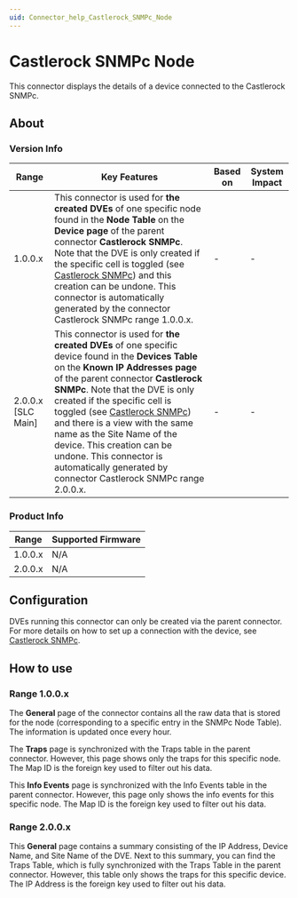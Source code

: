 ```yaml
---
uid: Connector_help_Castlerock_SNMPc_Node
---
```


# Castlerock SNMPc Node

This connector displays the details of a device connected to the Castlerock SNMPc.

## About

### Version Info

| Range            | Key Features | Based on | System Impact |
|----------------------|------------------|--------------|-------------------|
| 1.0.0.x | This connector is used for **the created DVEs** of one specific node found in the **Node Table** on the **Device page** of the parent connector **Castlerock SNMPc**. Note that the DVE is only created if the specific cell is toggled (see [Castlerock SNMPc](xref:Connector_help_Castlerock_SNMPc)) and this creation can be undone. This connector is automatically generated by the connector Castlerock SNMPc range 1.0.0.x. | - | - |
| 2.0.0.x [SLC Main] | This connector is used for **the created DVEs** of one specific device found in the **Devices Table** on the **Known IP Addresses page** of the parent connector **Castlerock SNMPc**. Note that the DVE is only created if the specific cell is toggled (see [Castlerock SNMPc](xref:Connector_help_Castlerock_SNMPc)) and there is a view with the same name as the Site Name of the device. This creation can be undone. This connector is automatically generated by connector Castlerock SNMPc range 2.0.0.x. | - | - |

### Product Info

| Range     | Supported Firmware     |
|-----------|------------------------|
| 1.0.0.x   | N/A                    |
| 2.0.0.x   | N/A                    |

## Configuration

DVEs running this connector can only be created via the parent connector. For more details on how to set up a connection with the device, see [Castlerock SNMPc](xref:Connector_help_Castlerock_SNMPc).

## How to use

### Range 1.0.0.x

The **General** page of the connector contains all the raw data that is stored for the node (corresponding to a specific entry in the SNMPc Node Table). The information is updated once every hour.

The **Traps** page is synchronized with the Traps table in the parent connector. However, this page shows only the traps for this specific node. The Map ID is the foreign key used to filter out his data.

This **Info Events** page is synchronized with the Info Events table in the parent connector. However, this page only shows the info events for this specific node. The Map ID is the foreign key used to filter out his data.

### Range 2.0.0.x

This **General** page contains a summary consisting of the IP Address, Device Name, and Site Name of the DVE. Next to this summary, you can find the Traps Table, which is fully synchronized with the Traps Table in the parent connector. However, this table only shows the traps for this specific device. The IP Address is the foreign key used to filter out his data.
